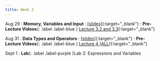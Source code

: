 ```yaml
---
title: Week 2
---
```


Aug 29
: **Memory, Variables and Input**
  : [\[slides\]](https://docs.google.com/presentation/d/1p6t5VYKfJ19GuBrXkyzENpQriO8Szym8bgfWv-xPLJ0/edit?usp=sharing){:target="_blank"}
: **Pre-Lecture Videos**{: .label .label-blue } [Lecture 3.2 and 3.3](https://youtube.com/playlist?list=PLr509y092L28mMKYbl4cqA26SrxJfd50z){:target="_blank"}
  

Aug 31
: **Data Types and Operators**
  : [\[slides\]](https://docs.google.com/presentation/d/1hR3U4lgRtQAeXWRxmoAzjehfMDEtiB0-EQ45yS3ZIgI/edit?usp=sharing&resourcekey=0-tGf98dHCFWzCkyZ_8QYSSw){:target="_blank"}
: **Pre-Lecture Videos**{: .label .label-blue } [Lecture 4 (ALL)](https://youtube.com/playlist?list=PLr509y092L28OfTqL6EiJwlk3ycYGYaQI){:target="_blank"}

Sept 1
: **Lab**{: .label .label-purple }Lab 2: Expressions and Variables
